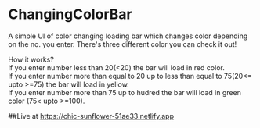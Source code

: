 # ChangingColorBar
A simple UI of color changing loading bar which changes color depending on the no. you enter.
There's three different color you can check it out!

How it works?  
If you enter number less than 20(<20) the bar will load in red color.  
If you enter number more than equal to 20 up to less than equal to 75(20<= upto >=75) the bar will load in yellow.  
If you enter number more than 75 up to hudred the bar will load in green color (75< upto >=100).

##Live at 
https://chic-sunflower-51ae33.netlify.app
